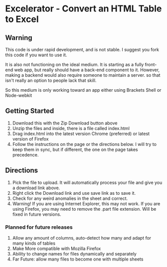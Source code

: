 Excelerator - Convert an HTML Table to Excel
============================================================

Warning
----------------
This code is under rapid development, and is not stable. I suggest you fork this code if you want to use it.

It is also not functioning on the ideal medium. It is starting as a fully front-end web app, but really should have a back-end component to it. However, making a backend would also require someone to maintain a server. so that isn't really an option to people lack that skill.

So this medium is only working toward an app either using Brackets Shell or Node-webkit

Getting Started
----------------
1. Download this with the Zip Download button above
2. Unzip the files and inside, there is a file called index.html
3. Drag index.html into the latest version Chrome (preferred) or latest version of Firefox
4. Follow the instructions on the page or the directions below. I will try to keep them in sync, but if different, the one on the page takes precedence.

Directions
-------------
1. Pick the file to upload. It will automatically process your file and give you a download link above.
2. Right click the Download link and use save link as to save it.
3. Check for any weird anomalies in the sheet and correct.
4. Warning! If you are using Internet Explorer, this may not work. If you are using Firefox, you may need to remove the .part file extension. Will be fixed in future versions.

### Planned for future releases
1. Allow any amount of columns, auto-detect how many and adapt for many kinds of tables
2. Make More compatible with Mozilla Firefox
3. Ability to change names for files dynamically and separately
4. Far Future: allow many files to become one with multiple sheets
